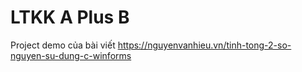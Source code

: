 # LTKK A Plus B
Project demo của bài viết https://nguyenvanhieu.vn/tinh-tong-2-so-nguyen-su-dung-c-winforms